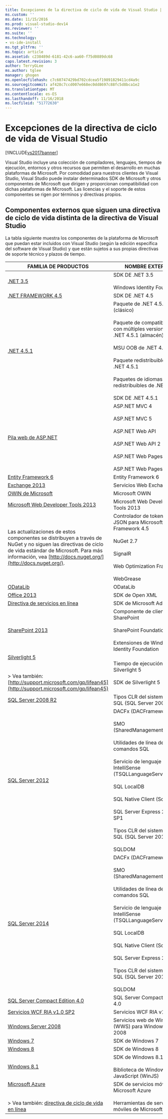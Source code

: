 ```yaml
---
title: Excepciones de la directiva de ciclo de vida de Visual Studio | Microsoft Docs
ms.custom: ''
ms.date: 11/15/2016
ms.prod: visual-studio-dev14
ms.reviewer: ''
ms.suite: ''
ms.technology:
- vs-ide-install
ms.tgt_pltfrm: ''
ms.topic: article
ms.assetid: c238489d-6181-42c6-aa60-f75d0889dc68
caps.latest.revision: 3
author: TerryGLee
ms.author: tglee
manager: ghogen
ms.openlocfilehash: c7c60747429bd702cdcea5f19891829411cd4a9c
ms.sourcegitcommit: af428c7ccd007e668ec0dd8697c88fc5d8bca1e2
ms.translationtype: MT
ms.contentlocale: es-ES
ms.lasthandoff: 11/16/2018
ms.locfileid: "51772630"
---
```

# <a name="visual-studio-lifecycle-policy-exceptions"></a>Excepciones de la directiva de ciclo de vida de Visual Studio
[!INCLUDE[vs2017banner](../includes/vs2017banner.md)]

Visual Studio incluye una colección de compiladores, lenguajes, tiempos de ejecución, entornos y otros recursos que permiten el desarrollo en muchas plataformas de Microsoft. Por comodidad para nuestros clientes de Visual Studio, Visual Studio puede instalar determinados SDK de Microsoft y otros componentes de Microsoft que dirigen y proporcionan compatibilidad con dichas plataformas de Microsoft. Las licencias y el soporte de estos componentes se rigen por términos y directivas propios.  
  
## <a name="external-components-that-follow-a-lifecycle-policy-other-than-the-visual-studio-policy"></a>Componentes externos que siguen una directiva de ciclo de vida distinta de la directiva de Visual Studio  
 La tabla siguiente muestra los componentes de la plataforma de Microsoft que puedan estar incluidos con Visual Studio (según la edición específica del software de Visual Studio) y que están sujetos a sus propias directivas de soporte técnico y plazos de tiempo.  
  
|FAMILIA DE PRODUCTOS|NOMBRE EXTERNO|  
|--------------------|-------------------|  
|[.NET 3.5](http://support.microsoft.com/lifecycle/search/default.aspx?sort=PN&alpha=net%20framework%203.5&Filter=FilterNO)|SDK DE .NET 3.5<br /><br /> Windows Identity Foundation|  
|[.NET FRAMEWORK 4.5](http://support.microsoft.com/lifecycle/search/default.aspx?sort=PN&alpha=net%20framework%204.5&Filter=FilterNO)|SDK DE .NET 4.5|  
|[.NET 4.5.1](http://support.microsoft.com/lifecycle/search/default.aspx?sort=PN&alpha=.NET%20Framework%204.5.1&Filter=FilterNO)|Paquete de .NET 4.5.1 (clásico)<br /><br /> Paquete de compatibilidad con múltiples versiones de .NET 4.5.1 (almacén)<br /><br /> MSU OOB de .NET 4.5.1<br /><br /> Paquete redistribuible de .NET 4.5.1<br /><br /> Paquetes de idiomas redistribuibles de .NET 4.5.1<br /><br /> SDK DE .NET 4.5.1|  
|[Pila web de ASP.NET](http://go.microsoft.com/fwlink/?LinkId=328918)|ASP.NET MVC 4<br /><br /> ASP.NET MVC 5<br /><br /> ASP.NET Web API<br /><br /> ASP.NET Web API 2<br /><br /> ASP.NET Web Pages 2<br /><br /> ASP.NET Web Pages 3|  
|[Entity Framework 6](http://go.microsoft.com/fwlink/?LinkId=328950)|Entity Framework 6|  
|[Exchange 2013](http://go.microsoft.com/fwlink/?LinkId=328950)|Servicios Web Exchange|  
|[OWIN de Microsoft](http://go.microsoft.com/fwlink/?LinkId=328951)|Microsoft OWIN|  
|[Microsoft Web Developer Tools 2013](http://go.microsoft.com/fwlink/?LinkId=328952)|Microsoft Web Developer Tools 2013|  
|Las actualizaciones de estos componentes se distribuyen a través de NuGet y no siguen las directivas de ciclo de vida estándar de Microsoft.  Para más información, vea [http://docs.nuget.org/](http://docs.nuget.org/).|Controlador de token web JSON para Microsoft .NET Framework 4.5<br /><br /> NuGet 2.7<br /><br /> SignalR<br /><br /> Web Optimization Framework<br /><br /> WebGrease|  
|[ODataLib](http://go.microsoft.com/fwlink/?LinkId=328954)|ODataLib|  
|[Office 2013](http://support.microsoft.com/lifecycle/?p1=16674)|SDK de Open XML|  
|[Directiva de servicios en línea](http://support.microsoft.com/gp/OSSLpolicy)|SDK de Microsoft Ads|  
|[SharePoint 2013](http://support.microsoft.com/lifecycle/search/default.aspx?sort=PN&alpha=sharepoint%20server%202013&Filter=FilterNO)|Componente de cliente de SharePoint<br /><br /> SharePoint Foundation 2013<br /><br /> Extensiones de Windows Identity Foundation|  
|[Silverlight 5](http://support.microsoft.com/lifecycle/?p1=16278)<br /><br /> <br />> Vea también: [http://support.microsoft.com/gp/lifean45](http://support.microsoft.com/gp/lifean45)|Tiempo de ejecución de Silverlight 5<br /><br /> SDK de Silverlight 5|  
|[SQL Server 2008 R2](http://support.microsoft.com/lifecycle/search/default.aspx?sort=PN&alpha=SQL%20Server%202008%20R2&Filter=FilterNO)|Tipos CLR del sistema de SQL (SQL Server 2008 R2)|  
|[SQL Server 2012](http://support.microsoft.com/lifecycle/search/default.aspx?sort=PN&alpha=SQL%20Server%202012&Filter=FilterNO)|DACFx (DACFramework)<br /><br /> SMO (SharedManagementObjects)<br /><br /> Utilidades de línea de comandos SQL<br /><br /> Servicio de lenguaje SQL: IntelliSense (TSQLLanguageService)<br /><br /> SQL LocalDB<br /><br /> SQL Native Client (Sqlncli)<br /><br /> SQL Server Express 2012 SP1<br /><br /> Tipos CLR del sistema de SQL (SQL Server 2012)<br /><br /> SQLDOM|  
|[SQL Server 2014](https://support.microsoft.com/en-us/lifecycle/search?sort=PN&alpha=SQL%20Server%202014&Filter=FilterNO)|DACFx (DACFramework)<br /><br /> SMO (SharedManagementObjects)<br /><br /> Utilidades de línea de comandos SQL<br /><br /> Servicio de lenguaje SQL: IntelliSense (TSQLLanguageService)<br /><br /> SQL LocalDB<br /><br /> SQL Native Client (Sqlncli)<br /><br /> SQL Server Express 2014<br /><br /> Tipos CLR del sistema de SQL (SQL Server 2014)<br /><br /> SQLDOM|  
|[SQL Server Compact Edition 4.0](http://support.microsoft.com/lifecycle/?p1=16106)|SQL Server Compact Edition 4.0|  
|[Servicios WCF RIA v1.0 SP2](http://go.microsoft.com/fwlink/?LinkId=328955)|Servicios WCF RIA v1.0 SP2|  
|[Windows Server 2008](http://support.microsoft.com/lifecycle/search/default.aspx?sort=PN&alpha=Windows%20Server%202008&Filter=FilterNO)|Servicios web de Windows (WWS) para Windows Server 2008|  
|[Windows 7](http://support.microsoft.com/lifecycle/?c2=14019)|SDK de Windows 7|  
|[Windows 8](http://support.microsoft.com/lifecycle/?c2=16796)|SDK de Windows 8|  
|[Windows 8.1](http://support.microsoft.com/lifecycle/search/default.aspx?sort=PN&alpha=windows%208.1&Filter=FilterNO)|SDK de Windows 8.1<br /><br /> Biblioteca de Windows para JavaScript (WinJS)|  
|[Microsoft Azure](http://support.microsoft.com/gp/azure-cloud-lifecycle-faq)<br /><br /> <br />> Vea también: [directiva de ciclo de vida en línea](http://support.microsoft.com/gp/OSSLpolicy)|SDK de servicios móviles de Microsoft Azure<br /><br /> Herramientas de servicios móviles de Microsoft Azure|